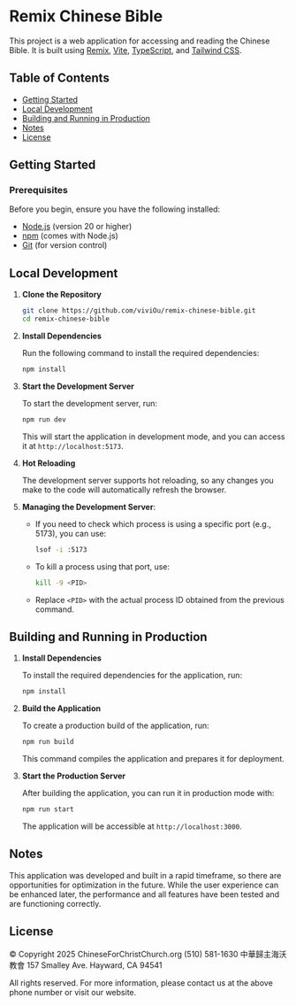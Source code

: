 # Remix Chinese Bible

This project is a web application for accessing and reading the Chinese Bible. It is built using [Remix](https://remix.run/), [Vite](https://vitejs.dev/), [TypeScript](https://www.typescriptlang.org/), and [Tailwind CSS](https://tailwindcss.com/).

## Table of Contents

- [Getting Started](#getting-started)
- [Local Development](#local-development)
- [Building and Running in Production](#building-and-running-in-production)
- [Notes](#notes)
- [License](#license)

## Getting Started

### Prerequisites

Before you begin, ensure you have the following installed:

- [Node.js](https://nodejs.org/) (version 20 or higher)
- [npm](https://www.npmjs.com/) (comes with Node.js)
- [Git](https://git-scm.com/) (for version control)

## Local Development

1. **Clone the Repository**

   ```bash
   git clone https://github.com/viviOu/remix-chinese-bible.git
   cd remix-chinese-bible
   ```

2. **Install Dependencies**

   Run the following command to install the required dependencies:

   ```bash
   npm install
   ```

3. **Start the Development Server**

   To start the development server, run:

   ```bash
   npm run dev
   ```

   This will start the application in development mode, and you can access it at `http://localhost:5173`.

4. **Hot Reloading**

   The development server supports hot reloading, so any changes you make to the code will automatically refresh the browser.

5. **Managing the Development Server**:
   - If you need to check which process is using a specific port (e.g., 5173), you can use:
     ```bash
     lsof -i :5173
     ```
   - To kill a process using that port, use:
     ```bash
     kill -9 <PID>
     ```
   - Replace `<PID>` with the actual process ID obtained from the previous command.

## Building and Running in Production

1. **Install Dependencies**

   To install the required dependencies for the application, run:

   ```bash
   npm install
   ```

2. **Build the Application**

   To create a production build of the application, run:

   ```bash
   npm run build
   ```

   This command compiles the application and prepares it for deployment.

3. **Start the Production Server**

   After building the application, you can run it in production mode with:

   ```bash
   npm run start
   ```

   The application will be accessible at `http://localhost:3000`.

## Notes

This application was developed and built in a rapid timeframe, so there are opportunities for optimization in the future. While the user experience can be enhanced later, the performance and all features have been tested and are functioning correctly.

## License

© Copyright 2025 ChineseForChristChurch.org
(510) 581-1630
中華歸主海沃教會
157 Smalley Ave.
Hayward, CA 94541

All rights reserved. For more information, please contact us at the above phone number or visit our website.

